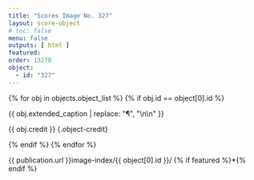 ```yaml
---
title: "Scores Image No. 327"
layout: score-object
# toc: false
menu: false
outputs: [ html ]
featured: 
order: 13270
object:
  - id: "327"
---
```


{% for obj in objects.object_list %}
{% if obj.id == object[0].id %}

{{ obj.extended_caption | replace: "¶", "\n\n" }}

{{ obj.credit }} {.object-credit}

{% endif %}
{% endfor %}

<div class="object-credit object-url is-print-only">

{{ publication.url }}image-index/{{ object[0].id }}/ {% if featured %}*{% endif %}

</div>
